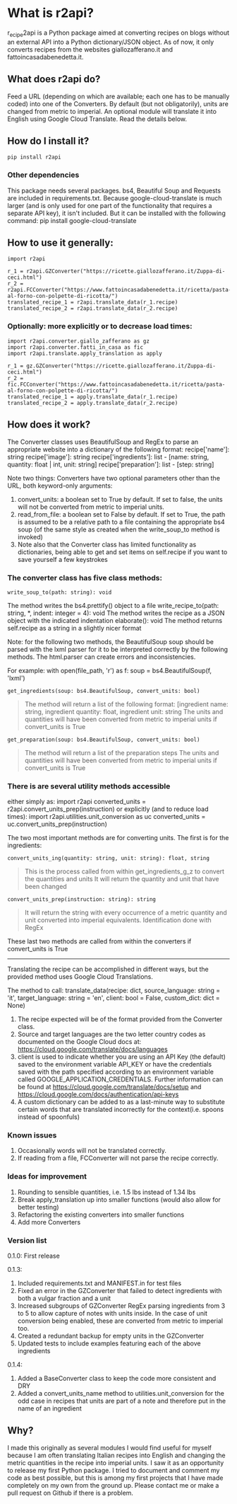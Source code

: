 # What is r2api?
r<sub>ecipe</sub>2api is a Python package aimed at converting recipes on blogs without an external API into a Python dictionary/JSON object. As of now, it only converts recipes from the websites giallozafferano.it and fattoincasadabenedetta.it.

## What does r2api do?
Feed a URL (depending on which are available; each one has to be manually coded) into one of the Converters. By default (but not obligatorily), units are changed from metric to imperial. An optional module will translate it into English using Google Cloud Translate. Read the details below.

## How do I install it?
    pip install r2api

### Other dependencies
This package needs several packages. bs4, Beautiful Soup and Requests are included in requirements.txt. Because google-cloud-translate is much larger (and is only used for one part of the functionality that requires a separate API key), it isn't included. But it can be installed with the following command:
    pip install google-cloud-translate

## How to use it generally:

    import r2api

    r_1 = r2api.GZConverter("https://ricette.giallozafferano.it/Zuppa-di-ceci.html")
    r_2 = r2api.FCConverter("https://www.fattoincasadabenedetta.it/ricetta/pasta-al-forno-con-polpette-di-ricotta/")
    translated_recipe_1 = r2api.translate_data(r_1.recipe)
    translated_recipe_2 = r2api.translate_data(r_2.recipe)


### Optionally: more explicitly or to decrease load times:
    import r2api.converter.giallo_zafferano as gz
    import r2api.converter.fatti_in_casa as fic
    import r2api.translate.apply_translation as apply

    r_1 = gz.GZConverter("https://ricette.giallozafferano.it/Zuppa-di-ceci.html")
    r_2 = fic.FCConverter("https://www.fattoincasadabenedetta.it/ricetta/pasta-al-forno-con-polpette-di-ricotta/")
    translated_recipe_1 = apply.translate_data(r_1.recipe)
    translated_recipe_2 = apply.translate_data(r_2.recipe)

## How does it work?
The Converter classes uses BeautifulSoup and RegEx to parse an appropriate website into a dictionary of the following format:
    recipe['name']: string
    recipe['image']: string
    recipe['ingredients']: list -
        [name: string, quantity: float | int, unit: string]
    recipe['preparation']: list -
        [step: string]

Note two things:
Converters have two optional parameters other than the URL, both keyword-only arguments:
1. convert_units: a boolean set to True by default. If set to false, the units will not be converted from metric to imperial units.
2. read_from_file: a boolean set to False by default. If set to True, the path is assumed to be a relative path to a file containing the appropriate bs4 soup (of the same style as created when the write_soup_to method is invoked)
3. Note also that the Converter class has limited functionality as dictionaries, being able to get and set items on self.recipe if you want to save yourself a few keystrokes

### The converter class has five class methods:
    write_soup_to(path: string): void
The method writes the bs4.prettify() object to a file
    write_recipe_to(path: string, *, indent: integer = 4): void
The method writes the recipe as a JSON object with the indicated indentation
    elaborate(): void
The method returns self.recipe as a string in a slightly nicer format

Note: for the following two methods, the BeautifulSoup soup should be parsed with the lxml parser for it to be interpreted correctly by the following methods. The html.parser can create errors and inconsistencies.

For example:
    with open(file_path, 'r') as f:
        soup = bs4.BeautifulSoup(f, 'lxml')

    get_ingredients(soup: bs4.BeautifulSoup, convert_units: bool)

> The method will return a list of the following format:
> [ingredient name: string, ingredient quantity: float, ingredient unit: string
> The units and quantities will have been converted from metric to imperial units if convert_units is True

    get_preparation(soup: bs4.BeautifulSoup, convert_units: bool)

> The method will return a list of the preparation steps
> The units and quantities will have been converted from metric to imperial units if convert_units is True

### There is are several utility methods accessible
either simply as:
    import r2api
    converted_units = r2api.convert_units_prep(instruction)
or explicitly (and to reduce load times):
    import r2api.utilities.unit_conversion as uc
    converted_units = uc.convert_units_prep(instruction)

The two most important methods are for converting units. The first is for the ingredients:

    convert_units_ing(quantity: string, unit: string): float, string

> This is the process called from within get_ingredients_g_z to convert the quantities and units
> It will return the quantity and unit that have been changed

    convert_units_prep(instruction: string): string

> It will return the string with every occurrence of a metric quantity and unit converted into imperial equivalents. Identification done with RegEx

These last two methods are called from within the converters if convert_units is True

*****

Translating the recipe can be accomplished in different ways, but the provided method uses Google Cloud Translations.

The method to call:
    translate_data(recipe: dict, source_language: string = 'it', target_language: string = 'en', client: bool = False, custom_dict: dict = None)

1. The recipe expected will be of the format provided from the Converter class.
2. Source and target languages are the two letter country codes as documented on the Google Cloud docs at: https://cloud.google.com/translate/docs/languages
3. client is used to indicate whether you are using an API Key (the default) saved to the environment variable API_KEY or have the credentials saved with the path specified according to an environment variable called GOOGLE_APPLICATION_CREDENTIALS. Further information can be found at https://cloud.google.com/translate/docs/setup and https://cloud.google.com/docs/authentication/api-keys
4. A custom dictionary can be added to as a last-minute way to substitute certain words that are translated incorrectly for the context(i.e. spoons instead of spoonfuls)


### Known issues
1. Occasionally words will not be translated correctly.
2. If reading from a file, FCConverter will not parse the recipe correctly.

### Ideas for improvement
1. Rounding to sensible quantities, i.e. 1.5 lbs instead of 1.34 lbs
2. Break apply_translation up into smaller functions (would also allow for better testing)
3. Refactoring the existing converters into smaller functions
4. Add more Converters

### Version list
0.1.0: First release

0.1.3:
1. Included requirements.txt and MANIFEST.in for test files
2. Fixed an error in the GZConverter that failed to detect ingredients with both a vulgar fraction and a unit
3. Increased subgroups of GZConverter RegEx parsing ingredients from 3 to 5 to allow capture of notes with units inside. In the case of unit conversion being enabled, these are converted from metric to imperial too.
4. Created a redundant backup for empty units in the GZConverter
5. Updated tests to include examples featuring each of the above ingredients

0.1.4:
1. Added a BaseConverter class to keep the code more consistent and DRY
2. Added a convert_units_name method to utilities.unit_conversion for the odd case in recipes that units are part of a note and therefore put in the name of an ingredient

## Why?
I made this originally as several modules I would find useful for myself because I am often translating Italian recipes into English and changing the metric quantities in the recipe into imperial units. I saw it as an opportunity to release my first Python package. I tried to document and comment my code as best possible, but this is among my first projects that I have made completely on my own from the ground up. Please contact me or make a pull request on Github if there is a problem.